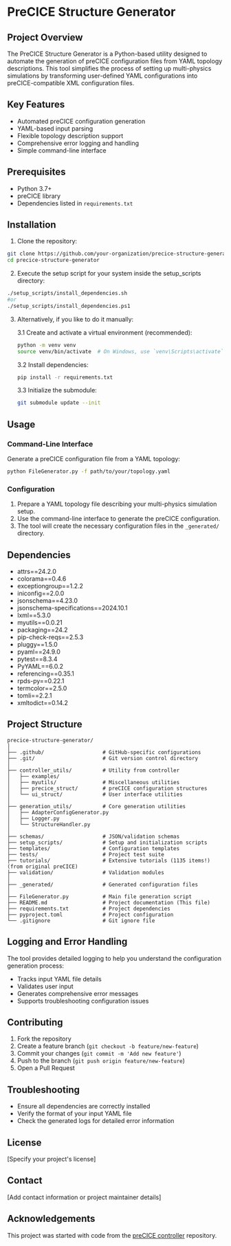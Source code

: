 # PreCICE Structure Generator

## Project Overview

The PreCICE Structure Generator is a Python-based utility designed to automate the generation of preCICE configuration files from YAML topology descriptions. This tool simplifies the process of setting up multi-physics simulations by transforming user-defined YAML configurations into preCICE-compatible XML configuration files.

## Key Features

- Automated preCICE configuration generation
- YAML-based input parsing
- Flexible topology description support
- Comprehensive error logging and handling
- Simple command-line interface

## Prerequisites

- Python 3.7+
- preCICE library
- Dependencies listed in `requirements.txt`

## Installation

1. Clone the repository:
```bash
git clone https://github.com/your-organization/precice-structure-generator.git
cd precice-structure-generator
```

2. Execute the setup script for your system inside the setup_scripts directory:
```bash
./setup_scripts/install_dependencies.sh
#or
./setup_scripts/install_dependencies.ps1
```

3. Alternatively,  if you like to do it manually:

    3.1 Create and activate a virtual environment (recommended):
    ```bash
    python -m venv venv
    source venv/bin/activate  # On Windows, use `venv\Scripts\activate`
    ```
    3.2 Install dependencies:
    ```bash
    pip install -r requirements.txt
    ```
    3.3 Initialize the submodule:
    ```bash
    git submodule update --init	
    ```

## Usage

### Command-Line Interface

Generate a preCICE configuration file from a YAML topology:

```bash
python FileGenerator.py -f path/to/your/topology.yaml
```

### Configuration

1. Prepare a YAML topology file describing your multi-physics simulation setup.
2. Use the command-line interface to generate the preCICE configuration.
3. The tool will create the necessary configuration files in the `_generated/` directory.

## Dependencies

- attrs==24.2.0
- colorama==0.4.6
- exceptiongroup==1.2.2
- iniconfig==2.0.0
- jsonschema==4.23.0
- jsonschema-specifications==2024.10.1
- lxml==5.3.0
- myutils==0.0.21
- packaging==24.2
- pip-check-reqs==2.5.3
- pluggy==1.5.0
- pyaml==24.9.0
- pytest==8.3.4
- PyYAML==6.0.2
- referencing==0.35.1
- rpds-py==0.22.1
- termcolor==2.5.0
- tomli==2.2.1
- xmltodict==0.14.2


## Project Structure

```
precice-structure-generator/
│
├── .github/                   # GitHub-specific configurations
├── .git/                      # Git version control directory
│
├── controller_utils/          # Utility from controller
│   ├── examples/
│   ├── myutils/               # Miscellaneous utilities
│   ├── precice_struct/        # preCICE configuration structures
│   └── ui_struct/             # User interface utilities
│
├── generation_utils/          # Core generation utilities
│   ├── AdapterConfigGenerator.py
│   ├── Logger.py
│   └── StructureHandler.py
│
├── schemas/                   # JSON/validation schemas
├── setup_scripts/             # Setup and initialization scripts
├── templates/                 # Configuration templates
├── tests/                     # Project test suite
├── tutorials/                 # Extensive tutorials (1135 items!) (from original preCICE)
├── validation/                # Validation modules
│
├── _generated/                # Generated configuration files
│
├── FileGenerator.py           # Main file generation script
├── README.md                  # Project documentation (This file)
├── requirements.txt           # Project dependencies
├── pyproject.toml             # Project configuration
└── .gitignore                 # Git ignore file
```

## Logging and Error Handling

The tool provides detailed logging to help you understand the configuration generation process:
- Tracks input YAML file details
- Validates user input
- Generates comprehensive error messages
- Supports troubleshooting configuration issues

## Contributing

1. Fork the repository
2. Create a feature branch (`git checkout -b feature/new-feature`)
3. Commit your changes (`git commit -m 'Add new feature'`)
4. Push to the branch (`git push origin feature/new-feature`)
5. Open a Pull Request

## Troubleshooting

- Ensure all dependencies are correctly installed
- Verify the format of your input YAML file
- Check the generated logs for detailed error information

## License

[Specify your project's license]

## Contact

[Add contact information or project maintainer details]

## Acknowledgements

This project was started with code from the [preCICE controller](https://github.com/precice/controller) repository.
